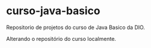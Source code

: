 # curso-java-basico
Repositorio de projetos do curso de Java Basico da DIO.

Alterando o repositório do curso localmente.
